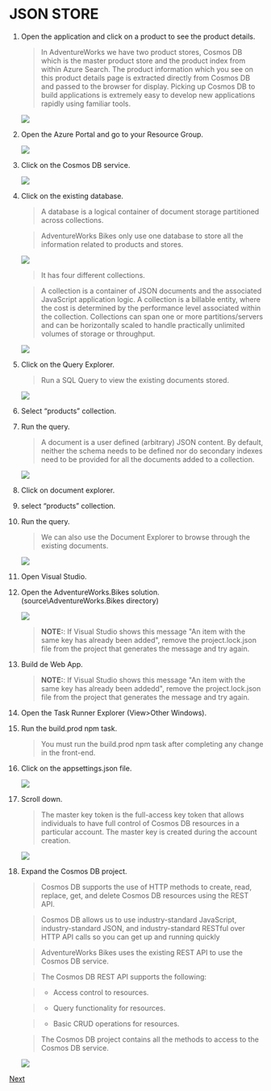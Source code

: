 # JSON STORE

1. Open the application and click on a product to see the product details.	

	> In AdventureWorks we have two product stores, Cosmos DB which is the master product store and the product index from within Azure Search. The product information which you see on this product details page is extracted directly from Cosmos DB and passed to the browser for display.
	> Picking up Cosmos DB to build applications  is extremely easy to develop new applications rapidly using familiar tools.

	![](img/image9.jpg)

1. Open the Azure Portal and go to your Resource Group.	

 	![](img/image4.jpg)

1. Click on the Cosmos DB service.	

	![](img/image10.jpg)

1. Click on the existing database.	

	> A database is a logical container of document storage partitioned across collections. 

	> AdventureWorks Bikes only use one database to store all the information related to products and stores.

	![](img/image11.jpg)

	> It has four different collections.

	> A collection is a container of JSON documents and the associated JavaScript application logic. A collection is a billable entity, where the cost is determined by the performance level associated within the collection. Collections can span one or more partitions/servers and can be horizontally scaled to handle practically unlimited volumes of storage or throughput.

	![](img/image12.jpg)

1. Click on the Query Explorer.	

	> Run a SQL Query to view the existing documents stored.

	![](img/image13.jpg)

1. Select “products” collection.
1. Run the query.	

	> A document is a user defined (arbitrary) JSON content. By default, neither the schema needs to be defined nor do secondary indexes need to be provided for all the documents added to a collection.

 	![](img/image14.jpg)

1. Click on document explorer.
1. select “products” collection.
1. Run the query.	

	> We can also use the Document Explorer to browse through the existing documents.

	![](img/image15.jpg)

1. Open Visual Studio.

1. Open the AdventureWorks.Bikes solution. (source\AdventureWorks.Bikes directory)

	![](img/image16.jpg)

	> **NOTE:**: If Visual Studio shows this message "An item with the same key has already been added", remove the project.lock.json file from the project that generates the message and try again.

1. Build de Web App. 

    > **NOTE:**: If Visual Studio shows this message "An item with the same key has already been addedd", remove the project.lock.json file from the project that generates the message and try again.

1. Open the Task Runner Explorer (View>Other Windows). 

1. Run the build.prod npm task.

    > You must run the build.prod npm task after completing any change in the front-end.
	
1. Click on the appsettings.json file.	

	![](img/image17.jpg)

1. Scroll down.	

	> The master key token is the full-access key token that allows individuals to have full control of Cosmos DB resources in a particular account. The master key is created during the account creation.

	![](img/image18.jpg)

1. Expand the Cosmos DB project.	

	> Cosmos DB supports the use of HTTP methods to create, read, replace, get, and delete Cosmos DB resources using the REST API.

	> Cosmos DB allows us to use industry-standard JavaScript, industry-standard JSON, and industry-standard RESTful over HTTP API calls so you can get up and running quickly

	> AdventureWorks Bikes uses the existing REST API to use the Cosmos DB service.

	> The Cosmos DB REST API supports the following:
	
	>	- Access control to resources.
	
	>	- Query functionality for resources.
	
	>	- Basic CRUD operations for resources.

	> The Cosmos DB project contains all the methods to access to the Cosmos DB service.

	![](img/image19.jpg)

<a href="2.UpdatingIndex.md">Next</a>
